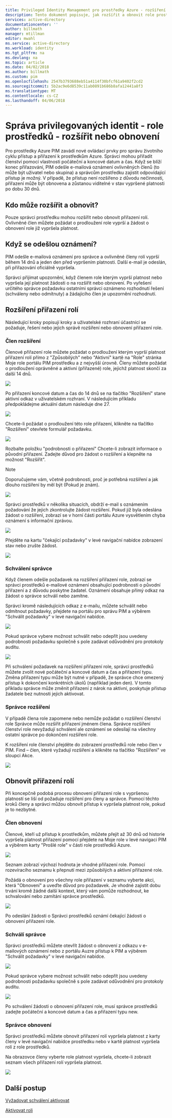 ```yaml
---
title: Privileged Identity Management pro prostředky Azure - rozšíření a obnovení role | Microsoft Docs
description: Tento dokument popisuje, jak rozšířit a obnovit role prostředků Azure pro prostředky PIM.
services: active-directory
documentationcenter: ''
author: billmath
manager: mtillman
editor: mwahl
ms.service: active-directory
ms.workload: identity
ms.tgt_pltfrm: na
ms.devlang: na
ms.topic: article
ms.date: 04/02/2018
ms.author: billmath
ms.custom: pim
ms.openlocfilehash: 2547b3793688eb51a4114f30bfcf61a9402f2cd2
ms.sourcegitcommit: 5b2ac9e6d8539c11ab0891b686b8afa12441a8f3
ms.translationtype: MT
ms.contentlocale: cs-CZ
ms.lasthandoff: 04/06/2018
---
```

# <a name="privileged-identity-management---resource-roles---extend-or-renew"></a>Správa privilegovaných identit - role prostředků - rozšířit nebo obnovení

Pro prostředky Azure PIM zavádí nové ovládací prvky pro správu životního cyklu přístup a přiřazení k prostředkům Azure. Správci mohou přiřadit členství pomocí vlastnosti počáteční a koncové datum a čas. Když se blíží konec přiřazování, PIM odešle e-mailová oznámení ovlivněných členů (to může být uživatel nebo skupina) a správcům prostředku zajistit odpovídající přístup je možný. V případě, že přístup není rozšířeno z důvodu nečinnosti, přiřazení může být obnovena a zůstanou viditelné v stav vypršené platnosti po dobu 30 dnů.

## <a name="who-can-extend-and-renew"></a>Kdo může rozšířit a obnovit?

Pouze správci prostředku mohou rozšířit nebo obnovit přiřazení rolí. Ovlivněné člen můžete požádat o prodloužení role vyprší a žádost o obnovení role již vypršela platnost.

## <a name="when-are-notifications-sent"></a>Když se odešlou oznámení?

PIM odešle e-mailová oznámení pro správce a ovlivněné členy rolí vyprší během 14 dnů a jeden den před vypršením platnosti. Další e-mail je odeslán, při přiřazování oficiálně vypršela. 

Správci přijímat upozornění, když členem role kterým vyprší platnost nebo vypršela její platnost žádosti o na rozšířit nebo obnovení. Po vyřešení určitého správce požadavku ostatními správci oznámeno rozhodnutí řešení (schváleny nebo odmítnuty) a žádajícího člen je upozornění rozhodnutí. 

## <a name="extend-role-assignments"></a>Rozšíření přiřazení rolí

Následující kroky popisují kroky a uživatelské rozhraní účastnící se požaduje, řešení nebo jejich správě rozšíření nebo obnovení přiřazení role. 

### <a name="member-extend"></a>Člen rozšíření

Členové přiřazení role můžete požádat o prodloužení kterým vyprší platnost přiřazení rolí přímo z "Způsobilých" nebo "Aktivní" kartě na "Role" stránka Moje role portálu PIM prostředku a z nejvyšší úrovně. Členy můžete požádat o prodloužení oprávněné a aktivní (přiřazené) role, jejichž platnost skončí za další 14 dnů.

![](media/azure-pim-resource-rbac/aadpim_rbac_extend_ui.png)

Po přiřazení koncové datum a čas do 14 dnů se na tlačítko "Rozšíření" stane aktivní odkaz v uživatelském rozhraní. V následujícím příkladu předpokládejme aktuální datum následuje dne 27.

![](media/azure-pim-resource-rbac/aadpim_rbac_extend_within_14.png)

Chcete-li požádat o prodloužení této role přiřazení, klikněte na tlačítko "Rozšíření" otevřete formulář požadavku.

![](media/azure-pim-resource-rbac/aadpim_rbac_extend_role_assignment_request.png)

Rozbalte položku "podrobnosti o přiřazení" Chcete-li zobrazit informace o původní přiřazení. Zadejte důvod pro žádost o rozšíření a klepněte na možnost "Rozšířit".

>[!Note]
>Doporučujeme vám, včetně podrobnosti, proč je potřebná rozšíření a jak dlouho rozšíření by měl být (Pokud je znám).

![](media/azure-pim-resource-rbac/aadpim_rbac_extend_form_complete.png)

Správci prostředků v několika situacích, obdrží e-mail s oznámením požadování že jejich zkontrolujte žádost rozšíření. Pokud již byla odeslána žádost o rozšíření, zobrazí se v horní části portálu Azure vysvětlením chyba oznámení s informační zprávou.

![](media/azure-pim-resource-rbac/aadpim_rbac_extend_failed_existing_request.png)

Přejděte na kartu "čekající požadavky" v levé navigační nabídce zobrazení stav nebo zrušte žádost.

![](media/azure-pim-resource-rbac/aadpim_rbac_extend_cancel_request.png)

### <a name="admin-approve"></a>Schválení správce

Když členem odešle požadavek na rozšíření přiřazení role, zobrazí se správci prostředků e-mailové oznámení obsahující podrobnosti o původní přiřazení a z důvodu poskytne žadatel. Oznámení obsahuje přímý odkaz na žádost o správce schválí nebo zamítne. 

Správci kromě následujících odkaz z e-mailu, můžete schválit nebo odmítnout požadavky, přejdete na portálu pro správu PIM a výběrem "Schválit požadavky" v levé navigační nabídce.

![](media/azure-pim-resource-rbac/aadpim_rbac_extend_admin_approve_grid.png)

Pokud správce vybere možnost schválit nebo odepřít jsou uvedeny podrobnosti požadavku společně s pole zadávat odůvodnění pro protokoly auditu.

![](media/azure-pim-resource-rbac/aadpim_rbac_extend_admin_approve_blade.png)

Při schválení požadavek na rozšíření přiřazení role, správci prostředků můžete zvolit nové počáteční a koncové datum a čas a přiřazení typu. Změna přiřazení typu může být nutné v případě, že správce chce omezený přístup k dokončení konkrétních úkolů (například jeden den). V tomto příkladu správce může změnit přiřazení z nárok na aktivní, poskytuje přístup žadatele bez nutnosti jejich aktivovat.

### <a name="admin-extend"></a>Správce rozšíření

V případě člena role zapomene nebo nemůže požádat o rozšíření členství role Správce může rozšířit přiřazení jménem člena. Správce rozšíření členství role nevyžadují schválení ale oznámení se odesílají na všechny ostatní správce po dokončení rozšíření role.

K rozšíření role členství přejděte do zobrazení prostředků role nebo člen v PIM. Find – člen, které vyžadují rozšíření a klikněte na tlačítko "Rozšíření" ve sloupci Akce.

![](media/azure-pim-resource-rbac/aadpim_rbac_extend_admin_extend.png)

## <a name="renew-role-assignments"></a>Obnovit přiřazení rolí

Při koncepčně podobá procesu obnovení přiřazení role s vypršenou platností se liší od požaduje rozšíření pro členy a správce. Pomocí těchto kroků členy a správci můžou obnovit přístup k vypršela platnost role, pokud je to nezbytné.

### <a name="member-renew"></a>Člen obnovení

Členové, kteří už přístup k prostředkům, můžete přejít až 30 dnů od historie vypršela platnost přiřazení pomocí přejdete na Moje role v levé navigaci PIM a výběrem karty "Prošlé role" v části role prostředků Azure.

![](media/azure-pim-resource-rbac/aadpim_rbac_renew_from_myroles.png)

Seznam zobrazí výchozí hodnota je vhodné přiřazení role. Pomocí rozevíracího seznamu k přepnutí mezi způsobilých a aktivní přiřazené role.

Požádá o obnovení pro všechny role přiřazení v seznamu vyberte akci, která "Obnovení" a uveďte důvod pro požadavek. Je vhodné zajistit dobu trvání kromě žádné další kontext, který vám pomůže rozhodnout, ke schvalování nebo zamítání správce prostředků.

![](media/azure-pim-resource-rbac/aadpim_rbac_renew_request_form.png)

Po odeslání žádosti o Správci prostředků oznámí čekající žádosti o obnovení přiřazení role.

### <a name="admin-approves"></a>Schválí správce

Správci prostředků můžete otevřít žádost o obnovení z odkazu v e-mailových oznámení nebo z portálu Auzre přístup k PIM a výběrem "Schválit požadavky" v levé navigační nabídce.

![](media/azure-pim-resource-rbac/aadpim_rbac_extend_admin_approve_grid.png)

Pokud správce vybere možnost schválit nebo odepřít jsou uvedeny podrobnosti požadavku společně s pole zadávat odůvodnění pro protokoly auditu.

![](media/azure-pim-resource-rbac/aadpim_rbac_extend_admin_approve_blade.png)

Po schválení žádosti o obnovení přiřazení role, musí správce prostředků zadejte počáteční a koncové datum a čas a přiřazení typu new. 

### <a name="admin-renew"></a>Správce obnovení

Správci prostředků můžete obnovit přiřazení rolí vypršela platnost z karty členy v levé navigační nabídce prostředku nebo v kartě platnost vypršela rolí z role prostředků.

Na obrazovce členy vyberte role platnost vypršela, chcete-li zobrazit seznam všech přiřazení rolí vypršela platnost.

![](media/azure-pim-resource-rbac/aadpim_rbac_renew_from_member_blade.png)

## <a name="next-steps"></a>Další postup

[Vyžadovat schválení aktivovat](pim-resource-roles-approval-workflow.md)

[Aktivovat roli](pim-resource-roles-use-the-audit-log.md)


